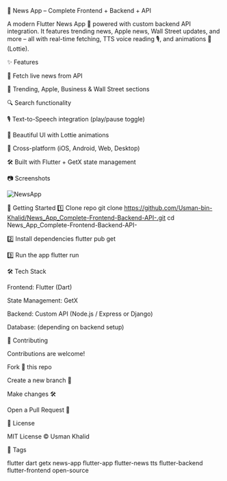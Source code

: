 📱 News App – Complete Frontend + Backend + API

A modern Flutter News App 📰 powered with custom backend API integration.
It features trending news, Apple news, Wall Street updates, and more – all with real-time fetching, TTS voice reading 🎙️, and animations 🌊 (Lottie).

✨ Features

📡 Fetch live news from API

📰 Trending, Apple, Business & Wall Street sections

🔍 Search functionality

🎙️ Text-to-Speech integration (play/pause toggle)

🎨 Beautiful UI with Lottie animations

📱 Cross-platform (iOS, Android, Web, Desktop)

🛠️ Built with Flutter + GetX state management

📷 Screenshots

![NewsApp](https://github.com/user-attachments/assets/c13455e6-46fc-4618-8975-14567e062838)

🚀 Getting Started
1️⃣ Clone repo
git clone https://github.com/Usman-bin-Khalid/News_App_Complete-Frontend-Backend-API-.git
cd News_App_Complete-Frontend-Backend-API-

2️⃣ Install dependencies
flutter pub get

3️⃣ Run the app
flutter run

🛠️ Tech Stack

Frontend: Flutter (Dart)

State Management: GetX

Backend: Custom API (Node.js / Express or Django)

Database: (depending on backend setup)

🤝 Contributing

Contributions are welcome!

Fork 🍴 this repo

Create a new branch 🌱

Make changes 🛠️

Open a Pull Request 🚀

📜 License

MIT License © Usman Khalid

🔖 Tags

flutter dart getx news-app flutter-app flutter-news tts flutter-backend flutter-frontend open-source
